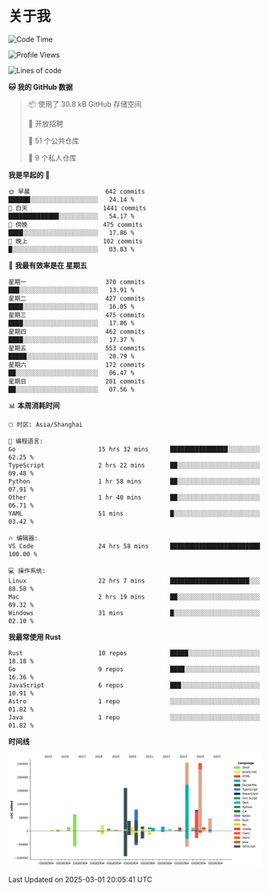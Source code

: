 # 关于我

<!--START_SECTION:waka-->
![Code Time](http://img.shields.io/badge/Code%20Time-3%2C513%20hrs%2012%20mins-blue)

![Profile Views](http://img.shields.io/badge/%E4%B8%AA%E4%BA%BA%E8%B5%84%E6%96%99%E8%A7%82%E7%9C%8B%E6%AC%A1%E6%95%B0-0-blue)

![Lines of code](https://img.shields.io/badge/%E4%BB%8E%E3%80%8CHello%20World%E3%80%8D%E8%B5%B7%E6%88%91%E5%B7%B2%E7%BB%8F%E5%86%99%E4%BA%86-1.1%20million%20%E8%A1%8C%E4%BB%A3%E7%A0%81-blue)

**🐱 我的 GitHub 数据** 

> 📦  使用了 30.8 kB GitHub 存储空间 
 > 
> 💼 开放招聘
 > 
> 📜 51 个公共仓库 
 > 
> 🔑 9 个私人仓库 
 > 
**我是早起的 🐤** 

```text
🌞 早晨                     642 commits         ██████░░░░░░░░░░░░░░░░░░░   24.14 % 
🌆 白天                     1441 commits        ██████████████░░░░░░░░░░░   54.17 % 
🌃 傍晚                     475 commits         ████░░░░░░░░░░░░░░░░░░░░░   17.86 % 
🌙 晚上                     102 commits         █░░░░░░░░░░░░░░░░░░░░░░░░   03.83 % 
```
📅 **我最有效率是在 星期五** 

```text
星期一                      370 commits         ███░░░░░░░░░░░░░░░░░░░░░░   13.91 % 
星期二                      427 commits         ████░░░░░░░░░░░░░░░░░░░░░   16.05 % 
星期三                      475 commits         ████░░░░░░░░░░░░░░░░░░░░░   17.86 % 
星期四                      462 commits         ████░░░░░░░░░░░░░░░░░░░░░   17.37 % 
星期五                      553 commits         █████░░░░░░░░░░░░░░░░░░░░   20.79 % 
星期六                      172 commits         ██░░░░░░░░░░░░░░░░░░░░░░░   06.47 % 
星期日                      201 commits         ██░░░░░░░░░░░░░░░░░░░░░░░   07.56 % 
```


📊 **本周消耗时间** 

```text
🕑︎ 时区: Asia/Shanghai

💬 编程语言: 
Go                       15 hrs 32 mins      ████████████████░░░░░░░░░   62.25 % 
TypeScript               2 hrs 22 mins       ██░░░░░░░░░░░░░░░░░░░░░░░   09.48 % 
Python                   1 hr 58 mins        ██░░░░░░░░░░░░░░░░░░░░░░░   07.91 % 
Other                    1 hr 40 mins        ██░░░░░░░░░░░░░░░░░░░░░░░   06.71 % 
YAML                     51 mins             █░░░░░░░░░░░░░░░░░░░░░░░░   03.42 % 

🔥 编辑器: 
VS Code                  24 hrs 58 mins      █████████████████████████   100.00 % 

💻 操作系统: 
Linux                    22 hrs 7 mins       ██████████████████████░░░   88.58 % 
Mac                      2 hrs 19 mins       ██░░░░░░░░░░░░░░░░░░░░░░░   09.32 % 
Windows                  31 mins             █░░░░░░░░░░░░░░░░░░░░░░░░   02.10 % 
```

**我最常使用 Rust** 

```text
Rust                     10 repos            █████░░░░░░░░░░░░░░░░░░░░   18.18 % 
Go                       9 repos             ████░░░░░░░░░░░░░░░░░░░░░   16.36 % 
JavaScript               6 repos             ███░░░░░░░░░░░░░░░░░░░░░░   10.91 % 
Astro                    1 repo              ░░░░░░░░░░░░░░░░░░░░░░░░░   01.82 % 
Java                     1 repo              ░░░░░░░░░░░░░░░░░░░░░░░░░   01.82 % 
```



**时间线**

![Lines of Code chart](https://raw.githubusercontent.com/catusax/catusax/master/assets/bar_graph.png)


 Last Updated on 2025-03-01 20:05:41 UTC
<!--END_SECTION:waka-->

